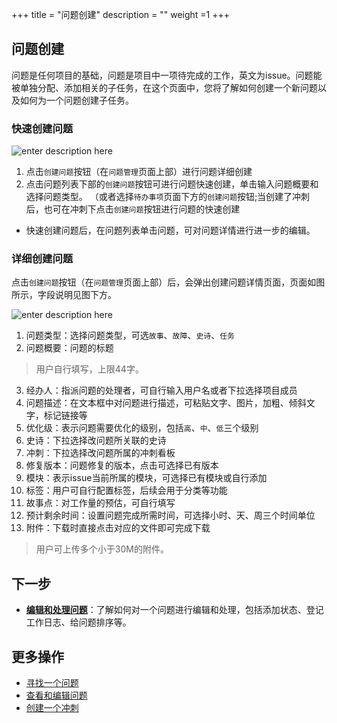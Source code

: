 ﻿+++
title = "问题创建"
description = ""
weight =1
+++

## 问题创建

问题是任何项目的基础，问题是项目中一项待完成的工作，英文为issue。问题能被单独分配、添加相关的子任务，在这个页面中，您将了解如何创建一个新问题以及如何为一个问题创建子任务。

### 快速创建问题

![enter description here](/docs/user-guide/agile/imge/image12.png )

1. 点击`创建问题`按钮（在`问题管理`页面上部）进行问题详细创建
2. 点击问题列表下部的`创建问题`按钮可进行问题快速创建，单击输入问题概要和选择问题类型。
（或者选择`待办事项`页面下方的`创建问题`按钮;当创建了冲刺后，也可在冲刺下点击`创建问题`按钮进行问题的快速创建

- 快速创建问题后，在问题列表单击问题，可对问题详情进行进一步的编辑。

### 详细创建问题
点击`创建问题`按钮（在`问题管理`页面上部）后，会弹出创建问题详情页面，页面如图所示，字段说明见图下方。

![enter description here](/docs/user-guide/agile/imge/image11.png )

1. 问题类型：选择问题类型，可选`故事`、`故障`、`史诗`、`任务`
2. 问题概要：问题的标题
<blockquote class="note">用户自行填写，上限44字。</blockquote>

3. 经办人：指派问题的处理者，可自行输入用户名或者下拉选择项目成员
4. 问题描述：在文本框中对问题进行描述，可粘贴文字、图片，加粗、倾斜文字，标记链接等
5. 优化级：表示问题需要优化的级别，包括`高`、`中`、`低`三个级别
6. 史诗：下拉选择改问题所关联的史诗
7. 冲刺：下拉选择改问题所属的冲刺看板
8. 修复版本：问题修复的版本，点击可选择已有版本
9. 模块：表示issue当前所属的模块，可选择已有模块或自行添加
10. 标签：用户可自行配置标签，后续会用于分类等功能
11. 故事点：对工作量的预估，可自行填写
12. 预计剩余时间：设置问题完成所需时间，可选择小时、天、周三个时间单位
13. 附件：下载时直接点击对应的文件即可完成下载
<blockquote class="note">用户可上传多个小于30M的附件。</blockquote>


## 下一步
- [**编辑和处理问题**](../manage-issue)：了解如何对一个问题进行编辑和处理，包括添加状态、登记工作日志、给问题排序等。

## 更多操作
- [寻找一个问题](../search-issue/)
- [查看和编辑问题](../manage-issue/)
- [创建一个冲刺](../../backlog)